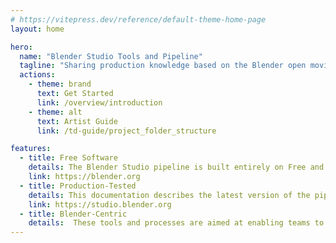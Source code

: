 ```yaml
---
# https://vitepress.dev/reference/default-theme-home-page
layout: home

hero:
  name: "Blender Studio Tools and Pipeline"
  tagline: "Sharing production knowledge based on the Blender open movie projects. Welcome to the official documentation of the Blender-centric pipeline."
  actions:
    - theme: brand
      text: Get Started
      link: /overview/introduction
    - theme: alt
      text: Artist Guide
      link: /td-guide/project_folder_structure

features:
  - title: Free Software
    details: The Blender Studio pipeline is built entirely on Free and Open Source software, following Blender's mission.
    link: https://blender.org
  - title: Production-Tested
    details: This documentation describes the latest version of the pipeline currently in use at Blender Studio.
    link: https://studio.blender.org
  - title: Blender-Centric
    details:  These tools and processes are aimed at enabling teams to collaborate using Blender as the primary content creation tool.
---
```

